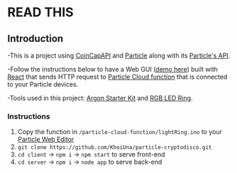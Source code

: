 # READ THIS

## Introduction

-This is a project using [CoinCapAPI](https://docs.coincap.io/#37dcec0b-1f7b-4d98-b152-0217a6798058) and [Particle](https://particle.io) along with its [Particle's API](https://docs.particle.io/reference/device-cloud/api/).

-Follow the instructions below to have a Web GUI ([demo here](https://cryptodisco.vercel.app/)) built with [React](https://reactjs.org) that sends HTTP request to [Particle Cloud function](https://docs.particle.io/reference/device-os/firmware/boron/#particle-function-) that is connected to your Particle devices.

-Tools used in this project: [Argon Starter Kit](https://store.particle.io/collections/dev-kits/products/iot-starter-kit) and [RGB LED Ring](https://wiki.seeedstudio.com/Grove%20-%20RGB%20LED%20Ring%20%2820%20-%20WS2813%20Mini%29/).

### Instructions

1. Copy the function in `/particle-cloud-function/lightRing.ino` to your [Particle Web Editor](https://build.particle.io)
2. `git clone https://github.com/KhoiUna/particle-cryptodisco.git`
3. `cd client` -> `npm i` -> `npm start` to serve front-end
4. `cd server` -> `npm i` -> `node app` to serve back-end
